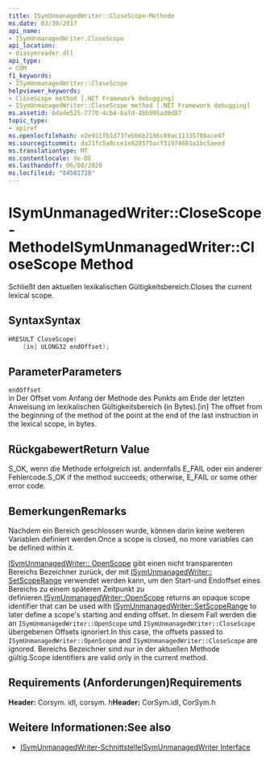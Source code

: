 ```yaml
---
title: ISymUnmanagedWriter::CloseScope-Methode
ms.date: 03/30/2017
api_name:
- ISymUnmanagedWriter.CloseScope
api_location:
- diasymreader.dll
api_type:
- COM
f1_keywords:
- ISymUnmanagedWriter::CloseScope
helpviewer_keywords:
- CloseScope method [.NET Framework debugging]
- ISymUnmanagedWriter::CloseScope method [.NET Framework debugging]
ms.assetid: 6dade525-7770-4cb4-bafd-4bb995ad0d87
topic_type:
- apiref
ms.openlocfilehash: e2e911fb1d737ebb6b2106c89ac11335788ace4f
ms.sourcegitcommit: da21fc5a8cce1e028575acf31974681a1bc5aeed
ms.translationtype: MT
ms.contentlocale: de-DE
ms.lasthandoff: 06/08/2020
ms.locfileid: "84501728"
---
```

# <a name="isymunmanagedwriterclosescope-method"></a><span data-ttu-id="5d4e5-102">ISymUnmanagedWriter::CloseScope-Methode</span><span class="sxs-lookup"><span data-stu-id="5d4e5-102">ISymUnmanagedWriter::CloseScope Method</span></span>
<span data-ttu-id="5d4e5-103">Schließt den aktuellen lexikalischen Gültigkeitsbereich.</span><span class="sxs-lookup"><span data-stu-id="5d4e5-103">Closes the current lexical scope.</span></span>  
  
## <a name="syntax"></a><span data-ttu-id="5d4e5-104">Syntax</span><span class="sxs-lookup"><span data-stu-id="5d4e5-104">Syntax</span></span>  
  
```cpp  
HRESULT CloseScope(  
    [in] ULONG32 endOffset);  
```  
  
## <a name="parameters"></a><span data-ttu-id="5d4e5-105">Parameter</span><span class="sxs-lookup"><span data-stu-id="5d4e5-105">Parameters</span></span>  
 `endOffset`  
 <span data-ttu-id="5d4e5-106">in Der Offset vom Anfang der Methode des Punkts am Ende der letzten Anweisung im lexikalischen Gültigkeitsbereich (in Bytes).</span><span class="sxs-lookup"><span data-stu-id="5d4e5-106">[in] The offset from the beginning of the method of the point at the end of the last instruction in the lexical scope, in bytes.</span></span>  
  
## <a name="return-value"></a><span data-ttu-id="5d4e5-107">Rückgabewert</span><span class="sxs-lookup"><span data-stu-id="5d4e5-107">Return Value</span></span>  
 <span data-ttu-id="5d4e5-108">S_OK, wenn die Methode erfolgreich ist. andernfalls E_FAIL oder ein anderer Fehlercode.</span><span class="sxs-lookup"><span data-stu-id="5d4e5-108">S_OK if the method succeeds; otherwise, E_FAIL or some other error code.</span></span>  
  
## <a name="remarks"></a><span data-ttu-id="5d4e5-109">Bemerkungen</span><span class="sxs-lookup"><span data-stu-id="5d4e5-109">Remarks</span></span>  
 <span data-ttu-id="5d4e5-110">Nachdem ein Bereich geschlossen wurde, können darin keine weiteren Variablen definiert werden.</span><span class="sxs-lookup"><span data-stu-id="5d4e5-110">Once a scope is closed, no more variables can be defined within it.</span></span>  
  
 <span data-ttu-id="5d4e5-111">[ISymUnmanagedWriter:: OpenScope](isymunmanagedwriter-openscope-method.md) gibt einen nicht transparenten Bereichs Bezeichner zurück, der mit [ISymUnmanagedWriter:: SetScopeRange](isymunmanagedwriter-setscoperange-method.md) verwendet werden kann, um den Start-und Endoffset eines Bereichs zu einem späteren Zeitpunkt zu definieren.</span><span class="sxs-lookup"><span data-stu-id="5d4e5-111">[ISymUnmanagedWriter::OpenScope](isymunmanagedwriter-openscope-method.md) returns an opaque scope identifier that can be used with [ISymUnmanagedWriter::SetScopeRange](isymunmanagedwriter-setscoperange-method.md) to later define a scope's starting and ending offset.</span></span> <span data-ttu-id="5d4e5-112">In diesem Fall werden die an `ISymUnmanagedWriter::OpenScope` und `ISymUnmanagedWriter::CloseScope` übergebenen Offsets ignoriert.</span><span class="sxs-lookup"><span data-stu-id="5d4e5-112">In this case, the offsets passed to `ISymUnmanagedWriter::OpenScope` and `ISymUnmanagedWriter::CloseScope` are ignored.</span></span> <span data-ttu-id="5d4e5-113">Bereichs Bezeichner sind nur in der aktuellen Methode gültig.</span><span class="sxs-lookup"><span data-stu-id="5d4e5-113">Scope identifiers are valid only in the current method.</span></span>  
  
## <a name="requirements"></a><span data-ttu-id="5d4e5-114">Requirements (Anforderungen)</span><span class="sxs-lookup"><span data-stu-id="5d4e5-114">Requirements</span></span>  
 <span data-ttu-id="5d4e5-115">**Header:** Corsym. idl, corsym. h</span><span class="sxs-lookup"><span data-stu-id="5d4e5-115">**Header:** CorSym.idl, CorSym.h</span></span>  
  
## <a name="see-also"></a><span data-ttu-id="5d4e5-116">Weitere Informationen:</span><span class="sxs-lookup"><span data-stu-id="5d4e5-116">See also</span></span>

- [<span data-ttu-id="5d4e5-117">ISymUnmanagedWriter-Schnittstelle</span><span class="sxs-lookup"><span data-stu-id="5d4e5-117">ISymUnmanagedWriter Interface</span></span>](isymunmanagedwriter-interface.md)
